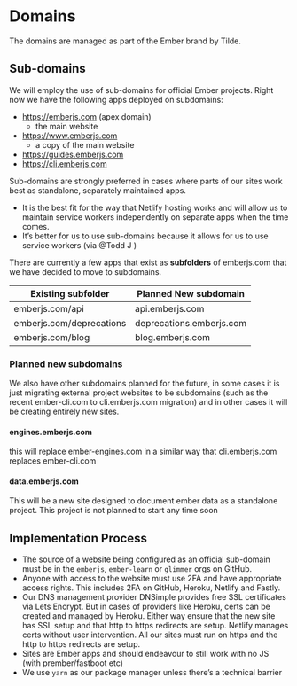 # Domains

The domains are managed as part of the Ember brand by Tilde.

## Sub-domains

We will employ the use of sub-domains for official Ember projects. Right now we have the following apps deployed on subdomains:

- https://emberjs.com (apex domain)
  - the main website
- https://www.emberjs.com
  - a copy of the main website
- https://guides.emberjs.com
- https://cli.emberjs.com

Sub-domains are strongly preferred in cases where parts of our sites work best as standalone, separately maintained apps.

- It is the best fit for the way that Netlify hosting works and will allow us to maintain service workers independently on separate apps when the time comes.
- It’s better for us to use sub-domains because it allows for us to use service workers (via @Todd J )

There are currently a few apps that exist as **subfolders** of emberjs.com that we have decided to move to subdomains.

| Existing subfolder       | Planned New subdomain    |
| ------------------------ | ------------------------ |
| emberjs.com/api          | api.emberjs.com          |
| emberjs.com/deprecations | deprecations.emberjs.com |
| emberjs.com/blog         | blog.emberjs.com         |


### Planned new subdomains

We also have other subdomains planned for the future, in some cases it is just migrating external project websites to be subdomains (such as the recent ember-cli.com to cli.emberjs.com migration) and in other cases it will be creating entirely new sites.

#### engines.emberjs.com
this will replace ember-engines.com in a similar way that cli.emberjs.com replaces ember-cli.com               

#### data.emberjs.com
This will be a new site designed to document ember data as a standalone project. This project is not planned to start any time soon

## Implementation Process

- The source of a website being configured as an official sub-domain must be in the `emberjs`, `ember-learn` or `glimmer` orgs on GitHub.
- Anyone with access to the website must use 2FA and have appropriate access rights. This includes 2FA on GitHub, Heroku, Netlify and Fastly.  
- Our DNS management provider DNSimple provides free SSL certificates via Lets Encrypt. But in cases of providers like Heroku, certs can be created and managed by Heroku. Either way ensure that the new site has SSL setup and that http to https redirects are setup. Netlify manages certs without user intervention. All our sites must run on https and the http to https redirects are setup.
- Sites are Ember apps and should endeavour to still work with no JS (with prember/fastboot etc)
- We use `yarn` as our package manager unless there’s a technical barrier